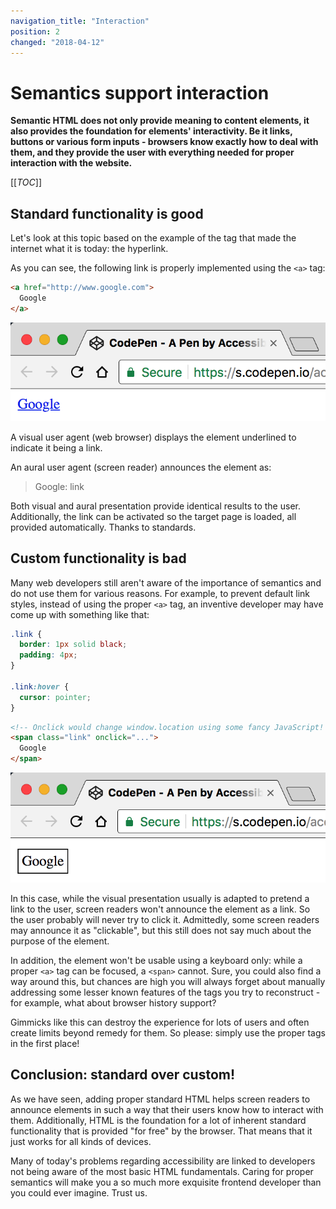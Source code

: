 ```yaml
---
navigation_title: "Interaction"
position: 2
changed: "2018-04-12"
---
```


# Semantics support interaction

**Semantic HTML does not only provide meaning to content elements, it also provides the foundation for elements' interactivity. Be it links, buttons or various form inputs - browsers know exactly how to deal with them, and they provide the user with everything needed for proper interaction with the website.**

[[_TOC_]]

## Standard functionality is good

Let's look at this topic based on the example of the tag that made the internet what it is today: the hyperlink.

As you can see, the following link is properly implemented using the `<a>` tag:

```html
<a href="http://www.google.com">
  Google
</a>
```

![Screenshot of a link](_media/screenshot-of-a-link.png)

A visual user agent (web browser) displays the element underlined to indicate it being a link.

An aural user agent (screen reader) announces the element as:

> Google: link

Both visual and aural presentation provide identical results to the user. Additionally, the link can be activated so the target page is loaded, all provided automatically. Thanks to standards.

## Custom functionality is bad

Many web developers still aren't aware of the importance of semantics and do not use them for various reasons. For example, to prevent default link styles, instead of using the proper `<a>` tag, an inventive developer may have come up with something like that:

```css
.link {
  border: 1px solid black;
  padding: 4px;
}

.link:hover {
  cursor: pointer;
}
```

```html
<!-- Onclick would change window.location using some fancy JavaScript! -->
<span class="link" onclick="...">
  Google
</span>
```

![Screenshot of a fake link](_media/screenshot-of-a-faked-link.png)

In this case, while the visual presentation usually is adapted to pretend a link to the user, screen readers won't announce the element as a link. So the user probably will never try to click it. Admittedly, some screen readers may announce it as "clickable", but this still does not say much about the purpose of the element.

In addition, the element won't be usable using a keyboard only: while a proper `<a>` tag can be focused, a `<span>` cannot. Sure, you could also find a way around this, but chances are high you will always forget about manually addressing some lesser known features of the tags you try to reconstruct - for example, what about browser history support?

Gimmicks like this can destroy the experience for lots of users and often create limits beyond remedy for them. So please: simply use the proper tags in the first place!

## Conclusion: standard over custom!

As we have seen, adding proper standard HTML helps screen readers to announce elements in such a way that their users know how to interact with them. Additionally, HTML is the foundation for a lot of inherent standard functionality that is provided "for free" by the browser. That means that it just works for all kinds of devices.

Many of today's problems regarding accessibility are linked to developers not being aware of the most basic HTML fundamentals. Caring for proper semantics will make you a so much more exquisite frontend developer than you could ever imagine. Trust us.